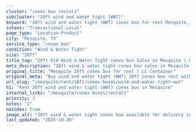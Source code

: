 ```yaml
---
cluster: "conex box rentals"
subcluster: "20ft wind and water tight (WWT)"
keyword: "20ft wind and water tight (WWT) conex box for rent Mesquite, TX"
intent: "Transactional-Local"
page_type: "Location-Product"
city: "Mesquite, TX"
service_type: "conex box"
condition: "Wind & Water Tight"
size: "20ft"
title_tag: "20ft Oj9 Wind & Water Tight conex box Sales in Mesquite | LC Container"
meta_description: "20ft wind & water tight conex box sales in Mesquite. Fast delivery, competitive pricing. Serving conex boxes area. Quote ID: PON. Call (214) 524-4168 for your free quote today."
original_title: "Mesquite 20ft conex box for rent | LC Container"
original_meta: "Buy wind and water tight (WWT) 20ft conex box rent with local delivery in Mesquite, TX. LC Container — local Since 2003. Request a fast quote today."
url_slug: "/mesquite/rent/20ft/conex-boxes/wind-and-water-tight-wwt"
h1: "Rent 20ft wind and water tight (WWT) conex box in Mesquite"
internal_links: "/mesquite/conex-boxes/rentals"
priority: 3
notes: "1"
noindex: true
image_alt: "20ft wind & water tight conex box available for delivery in Mesquite"
last_updated: "2025-10-20"
---
```


<!-- TODO: Add unique city/inventory copy, images, and internal links here. -->
